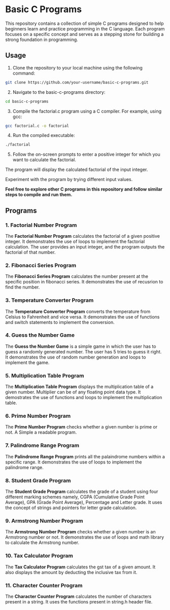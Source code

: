# Basic C Programs

This repository contains a collection of simple C programs designed to help beginners learn and practice programming in the C language. Each program focuses on a specific concept and serves as a stepping stone for building a strong foundation in programming.

## Usage

1. Clone the repository to your local machine using the following command:
```sh
git clone https://github.com/your-username/basic-c-programs.git
```

2. Navigate to the basic-c-programs directory:

```sh 
cd basic-c-programs
```
3. Compile the factorial.c program using a C compiler. For example, using gcc:

```sh
gcc factorial.c -o factorial
```
4. Run the compiled executable:
```sh
./factorial
```
5. Follow the on-screen prompts to enter a positive integer for which you want to calculate the factorial.

The program will display the calculated factorial of the input integer.

Experiment with the program by trying different input values.

**Feel free to explore other C programs in this repository and follow similar steps to compile and run them.**

## Programs

### 1. Factorial Number Program

The **Factorial Number Program** calculates the factorial of a given positive integer. It demonstrates the use of loops to implement the factorial calculation. The user provides an input integer, and the program outputs the factorial of that number.

### 2. Fibonacci Series Program

The **Fibonacci Series Program** calculates the number present at the specific position in fibonacci series. It demonstrates the use of recusrion to find the number.

### 3. Temperature Converter Program

The **Temperature Converter Program** converts the temperature from Celsius to Fahrenheit and vice versa. It demonstrates the use of functions and switch statements to implement the conversion.

### 4. Guess the Number Game

The **Guess the Number Game** is a simple game in which the user has to guess a randomly generated number. The user has 5 tries to guess it right. It demonstrates the use of random number generation and loops to implement the game.

### 5. Multiplication Table Program
The **Multiplication Table Program** displays the multiplication table of a given number. Multiplier can be of any floating point data type. It demostrates the use of functions and loops to implement the multiplication table.

 ### 6. Prime Number Program
The **Prime Number Program** checks whether a given number is prime or not. A Simple a readable program.

### 7. Palindrome Range Program
The **Palindrome Range Program** prints all the palaindrome numbers within a specific range. It demonstrates the use of loops to implement the palindrome range.

### 8. Student Grade Program
The **Student Grade Program** calculates the grade of a student using four different marking schemes namely, CGPA (Cumulative Grade Point Average), GPA (Grade Point Average), Percentage and Letter grade. It uses the concept of strings and pointers for letter grade calculation.

### 9. Armstrong Number Program
The **Armstrong Number Program** checks whether a given number is an Armstrong number or not. It demonstrates the use of loops and math library to calculate the Armstrong number.

### 10. Tax Calculator Program
The **Tax Calculator Program** calculates the gst tax of a given amount. It also displays the amount by deducting the inclusive tax from it.

### 11. Character Counter Program
The **Character Counter Program** calculates the number of characters present in a string. It uses the functions present in string.h header file.
